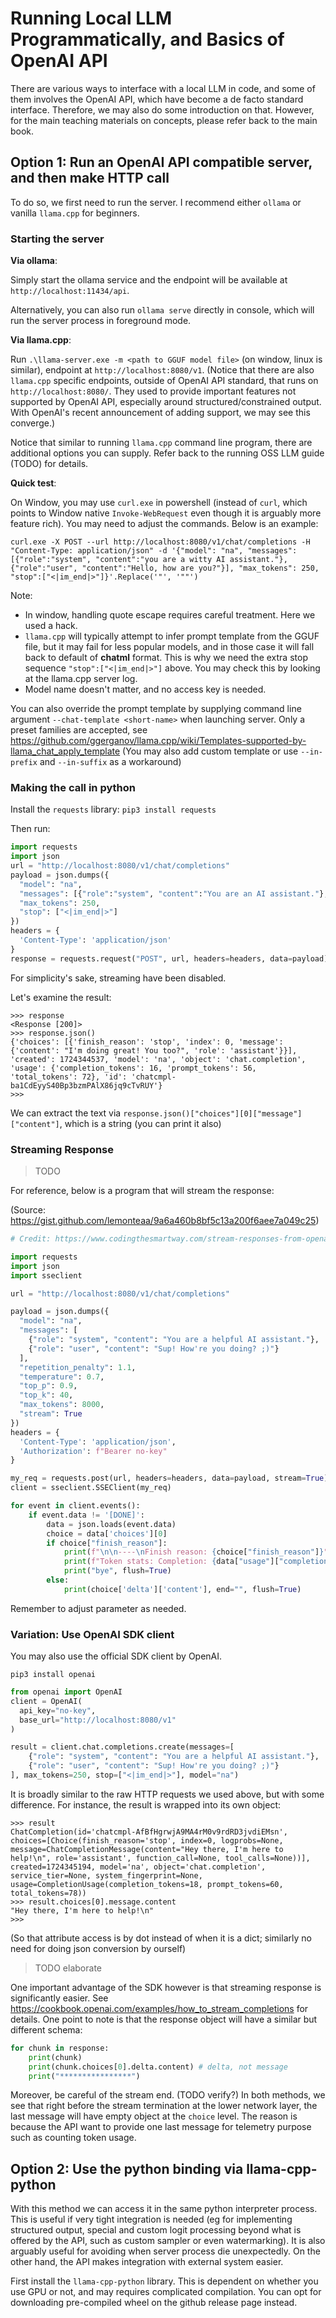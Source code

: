 # Running Local LLM Programmatically, and Basics of OpenAI API

There are various ways to interface with a local LLM in code, and some of them involves the OpenAI API, which have become a de facto standard interface. Therefore, we may also do some introduction on that. However, for the main teaching materials on concepts, please refer back to the main book.

## Option 1: Run an OpenAI API compatible server, and then make HTTP call

To do so, we first need to run the server. I recommend either `ollama` or vanilla `llama.cpp` for beginners.

### Starting the server

**Via ollama**:

Simply start the ollama service and the endpoint will be available at `http://localhost:11434/api`.

Alternatively, you can also run `ollama serve` directly in console, which will run the server process in foreground mode.

**Via llama.cpp**:

Run `.\llama-server.exe -m <path to GGUF model file>` (on window, linux is similar), endpoint at `http://localhost:8080/v1`. (Notice that there are also `llama.cpp` specific endpoints, outside of OpenAI API standard, that runs on `http://localhost:8080/`. They used to provide important features not supported by OpenAI API, especially around structured/constrained output. With OpenAI's recent announcement of adding support, we may see this converge.)

Notice that similar to running `llama.cpp` command line program, there are additional options you can supply. Refer back to the running OSS LLM guide (TODO) for details.

**Quick test**:

On Window, you may use `curl.exe` in powershell (instead of `curl`, which points to Window native `Invoke-WebRequest` even though it is arguably more feature rich). You may need to adjust the commands. Below is an example:

```
curl.exe -X POST --url http://localhost:8080/v1/chat/completions -H "Content-Type: application/json" -d '{"model": "na", "messages":[{"role":"system", "content":"you are a witty AI assistant."}, {"role":"user", "content":"Hello, how are you?"}], "max_tokens": 250, "stop":["<|im_end|>"]}'.Replace('"', '""')
```

Note:
- In window, handling quote escape requires careful treatment. Here we used a hack.
- `llama.cpp` will typically attempt to infer prompt template from the GGUF file, but it may fail for less popular models, and in those case it will fall back to default of **chatml** format. This is why we need the extra stop sequence `"stop":["<|im_end|>"]` above. You may check this by looking at the llama.cpp server log.
- Model name doesn't matter, and no access key is needed.

You can also override the prompt template by supplying command line argument `--chat-template <short-name>` when launching server. Only a preset families are accepted, see https://github.com/ggerganov/llama.cpp/wiki/Templates-supported-by-llama_chat_apply_template (You may also add custom template or use `--in-prefix` and `--in-suffix` as a workaround)

### Making the call in python

Install the `requests` library: `pip3 install requests`

Then run:

```py
import requests
import json
url = "http://localhost:8080/v1/chat/completions"
payload = json.dumps({
  "model": "na",
  "messages": [{"role":"system", "content":"You are an AI assistant."}, {"role":"user", "content":"Hi! How are you today?"}],
  "max_tokens": 250,
  "stop": ["<|im_end|>"]
})
headers = {
  'Content-Type': 'application/json'
}
response = requests.request("POST", url, headers=headers, data=payload)
```

For simplicity's sake, streaming have been disabled.

Let's examine the result:
```
>>> response
<Response [200]>
>>> response.json()
{'choices': [{'finish_reason': 'stop', 'index': 0, 'message': {'content': "I'm doing great! You too?", 'role': 'assistant'}}], 'created': 1724344537, 'model': 'na', 'object': 'chat.completion', 'usage': {'completion_tokens': 16, 'prompt_tokens': 56, 'total_tokens': 72}, 'id': 'chatcmpl-ba1CdEyyS40Bp3bzmPAlX86jq9cTvRUY'}
>>>
```

We can extract the text via `response.json()["choices"][0]["message"]["content"]`, which is a string (you can print it also)

### Streaming Response

> TODO

For reference, below is a program that will stream the response:

(Source: https://gist.github.com/lemonteaa/9a6a460b8bf5c13a200f6aee7a049c25)

```py
# Credit: https://www.codingthesmartway.com/stream-responses-from-openai-api-with-python/

import requests
import json
import sseclient

url = "http://localhost:8080/v1/chat/completions"

payload = json.dumps({
  "model": "na",
  "messages": [
    {"role": "system", "content": "You are a helpful AI assistant."},
    {"role": "user", "content": "Sup! How're you doing? ;)"}
  ],
  "repetition_penalty": 1.1,
  "temperature": 0.7,
  "top_p": 0.9,
  "top_k": 40,
  "max_tokens": 8000,
  "stream": True
})
headers = {
  'Content-Type': 'application/json',
  'Authorization': f"Bearer no-key"
}

my_req = requests.post(url, headers=headers, data=payload, stream=True)
client = sseclient.SSEClient(my_req)

for event in client.events():
    if event.data != '[DONE]':
        data = json.loads(event.data)
        choice = data['choices'][0]
        if choice["finish_reason"]:
            print(f"\n\n----\nFinish reason: {choice["finish_reason"]}")
            print(f"Token stats: Completion: {data["usage"]["completion_tokens"]}, Prompt: {data["usage"]["prompt_tokens"]}, Total: {data["usage"]["total_tokens"]}")
            print("bye", flush=True)
        else:
            print(choice['delta']['content'], end="", flush=True)
```

Remember to adjust parameter as needed.

### Variation: Use OpenAI SDK client

You may also use the official SDK client by OpenAI.

`pip3 install openai`

```py
from openai import OpenAI
client = OpenAI(
  api_key="no-key",
  base_url="http://localhost:8080/v1"
)

result = client.chat.completions.create(messages=[
    {"role": "system", "content": "You are a helpful AI assistant."},
    {"role": "user", "content": "Sup! How're you doing? ;)"}
], max_tokens=250, stop=["<|im_end|>"], model="na")
```

It is broadly similar to the raw HTTP requests we used above, but with some difference. For instance, the result is wrapped into its own object:

```
>>> result
ChatCompletion(id='chatcmpl-AfBfHgrwjA9MA4rM0v9rdRD3jvdiEMsn', choices=[Choice(finish_reason='stop', index=0, logprobs=None, message=ChatCompletionMessage(content="Hey there, I'm here to help!\n", role='assistant', function_call=None, tool_calls=None))], created=1724345194, model='na', object='chat.completion', service_tier=None, system_fingerprint=None, usage=CompletionUsage(completion_tokens=18, prompt_tokens=60, total_tokens=78))
>>> result.choices[0].message.content
"Hey there, I'm here to help!\n"
>>>
```

(So that attribute access is by dot instead of when it is a dict; similarly no need for doing json conversion by ourself)

> TODO elaborate

One important advantage of the SDK however is that streaming response is significantly easier. See https://cookbook.openai.com/examples/how_to_stream_completions for details. One point to note is that the response object will have a similar but different schema:

```py
for chunk in response:
    print(chunk)
    print(chunk.choices[0].delta.content) # delta, not message
    print("****************")
```

Moreover, be careful of the stream end. (TODO verify?) In both methods, we see that right before the stream termination at the lower network layer, the last message will have empty object at the `choice` level. The reason is because the API want to provide one last message for telemetry purpose such as counting token usage.

## Option 2: Use the python binding via llama-cpp-python

With this method we can access it in the same python interpreter process. This is useful if very tight integration is needed (eg for implementing structured output, special and custom logit processing beyond what is offered by the API, such as custom sampler or even watermarking). It is also arguably useful for avoiding when server process die unexpectedly. On the other hand, the API makes integration with external system easier.

First install the `llama-cpp-python` library. This is dependent on whether you use GPU or not, and may requires complicated compilation. You can opt for downloading pre-compiled wheel on the github release page instead.

